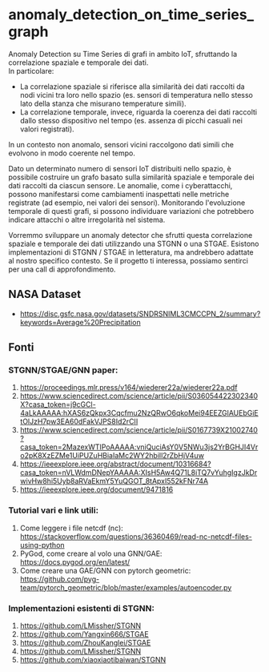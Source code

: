 # anomaly_detection_on_time_series_graph

Anomaly Detection su Time Series di grafi in ambito IoT, sfruttando la correlazione spaziale e temporale dei dati.  
In particolare:  
- La correlazione spaziale si riferisce alla similarità dei dati raccolti da nodi vicini tra loro nello spazio (es. sensori di temperatura nello stesso lato della stanza che misurano temperature simili).  
- La correlazione temporale, invece, riguarda la coerenza dei dati raccolti dallo stesso dispositivo nel tempo (es. assenza di picchi casuali nei valori registrati).  

In un contesto non anomalo, sensori vicini raccolgono dati simili che evolvono in modo coerente nel tempo.

Dato un determinato numero di sensori IoT distribuiti nello spazio, è possibile costruire un grafo basato sulla similarità spaziale e temporale dei dati raccolti da ciascun sensore. Le anomalie, come i cyberattacchi, possono manifestarsi come cambiamenti inaspettati nelle metriche registrate (ad esempio, nei valori dei sensori). Monitorando l'evoluzione temporale di questi grafi, si possono individuare variazioni che potrebbero indicare attacchi o altre irregolarità nel sistema.

Vorremmo sviluppare un anomaly detector che sfrutti questa correlazione spaziale e temporale dei dati utilizzando una STGNN o una STGAE. Esistono implementazioni di STGNN / STGAE in letteratura, ma andrebbero adattate al nostro specifico contesto. Se il progetto ti interessa, possiamo sentirci per una call di approfondimento.

## NASA Dataset
- https://disc.gsfc.nasa.gov/datasets/SNDRSNIML3CMCCPN_2/summary?keywords=Average%20Precipitation

## Fonti
### STGNN/STGAE/GNN paper:
1. https://proceedings.mlr.press/v164/wiederer22a/wiederer22a.pdf
2. https://www.sciencedirect.com/science/article/pii/S036054422302340X?casa_token=j9cGCl-4aLkAAAAA:hXAS6zQkpx3Cqcfmu2NzQRwO6qkoMei94EEZGlAUEbGiEtOlJzH7pw3EA60dFakVJPS8Id2rCII
3. https://www.sciencedirect.com/science/article/pii/S0167739X21002740?casa_token=2MazexWTIPoAAAAA:vniQuciAsY0V5NWu3js2YrBGHJI4Vro2pK8XzEZMe1UiPUZuHBiaIaMc2WY2hbill2rZbHjV4uw
4. https://ieeexplore.ieee.org/abstract/document/10316684?casa_token=nVLWdmDNepYAAAAA:XIsH5Aw4Q71L8iTQ7vYuhgIgzJkDrwivHw8hi5Uyb8aRVaEkmY5YuQGOT_8tApxI552kFNr74A
5. https://ieeexplore.ieee.org/document/9471816

### Tutorial vari e link utili:
1. Come leggere i file netcdf (nc): https://stackoverflow.com/questions/36360469/read-nc-netcdf-files-using-python
2. PyGod, come creare al volo una GNN/GAE: https://docs.pygod.org/en/latest/
3. Come creare una GAE/GNN con pytorch geometric: https://github.com/pyg-team/pytorch_geometric/blob/master/examples/autoencoder.py

### Implementazioni esistenti di STGNN:
1. https://github.com/LMissher/STGNN
2. https://github.com/Yangxin666/STGAE
3. https://github.com/ZhouKanglei/STGAE
4. https://github.com/LMissher/STGNN
5. https://github.com/xiaoxiaotibaiwan/STGNN
